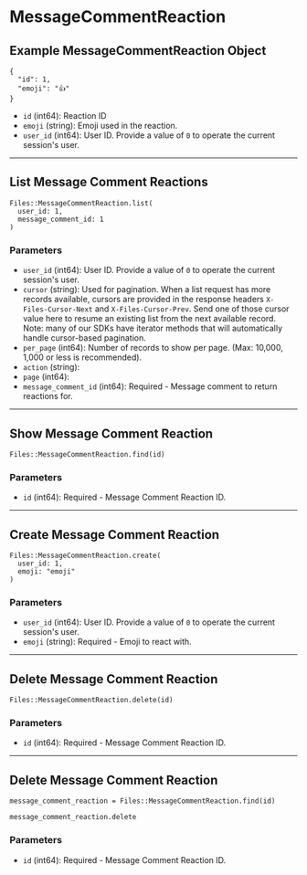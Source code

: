 # MessageCommentReaction

## Example MessageCommentReaction Object

```
{
  "id": 1,
  "emoji": "👍"
}
```

* `id` (int64): Reaction ID
* `emoji` (string): Emoji used in the reaction.
* `user_id` (int64): User ID.  Provide a value of `0` to operate the current session's user.


---

## List Message Comment Reactions

```
Files::MessageCommentReaction.list(
  user_id: 1, 
  message_comment_id: 1
)
```

### Parameters

* `user_id` (int64): User ID.  Provide a value of `0` to operate the current session's user.
* `cursor` (string): Used for pagination.  When a list request has more records available, cursors are provided in the response headers `X-Files-Cursor-Next` and `X-Files-Cursor-Prev`.  Send one of those cursor value here to resume an existing list from the next available record.  Note: many of our SDKs have iterator methods that will automatically handle cursor-based pagination.
* `per_page` (int64): Number of records to show per page.  (Max: 10,000, 1,000 or less is recommended).
* `action` (string): 
* `page` (int64): 
* `message_comment_id` (int64): Required - Message comment to return reactions for.


---

## Show Message Comment Reaction

```
Files::MessageCommentReaction.find(id)
```

### Parameters

* `id` (int64): Required - Message Comment Reaction ID.


---

## Create Message Comment Reaction

```
Files::MessageCommentReaction.create(
  user_id: 1, 
  emoji: "emoji"
)
```

### Parameters

* `user_id` (int64): User ID.  Provide a value of `0` to operate the current session's user.
* `emoji` (string): Required - Emoji to react with.


---

## Delete Message Comment Reaction

```
Files::MessageCommentReaction.delete(id)
```

### Parameters

* `id` (int64): Required - Message Comment Reaction ID.


---

## Delete Message Comment Reaction

```
message_comment_reaction = Files::MessageCommentReaction.find(id)

message_comment_reaction.delete
```

### Parameters

* `id` (int64): Required - Message Comment Reaction ID.
